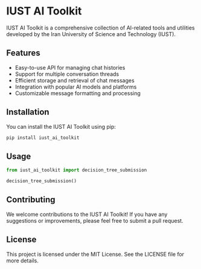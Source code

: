 # IUST AI Toolkit

IUST AI Toolkit is a comprehensive collection of AI-related tools and utilities developed by the Iran University of Science and Technology (IUST).

## Features

- Easy-to-use API for managing chat histories
- Support for multiple conversation threads
- Efficient storage and retrieval of chat messages
- Integration with popular AI models and platforms
- Customizable message formatting and processing

## Installation

You can install the IUST AI Toolkit using pip:

```bash
pip install iust_ai_toolkit
```

## Usage

```python
from iust_ai_toolkit import decision_tree_submission

decision_tree_submission()
```

## Contributing

We welcome contributions to the IUST AI Toolkit! If you have any suggestions or improvements, please feel free to submit a pull request.

## License

This project is licensed under the MIT License. See the LICENSE file for more details.
